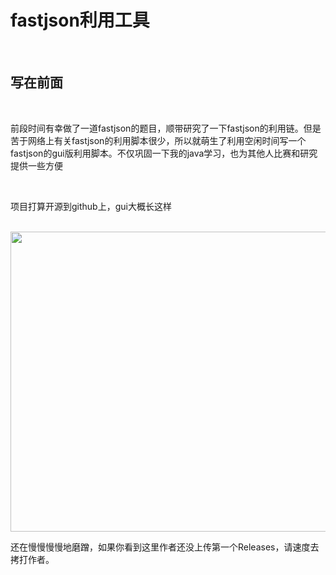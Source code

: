 # fastjson利用工具

<br>

## 写在前面

<br>

前段时间有幸做了一道fastjson的题目，顺带研究了一下fastjson的利用链。但是苦于网络上有关fastjson的利用脚本很少，所以就萌生了利用空闲时间写一个fastjson的gui版利用脚本。不仅巩固一下我的java学习，也为其他人比赛和研究提供一些方便


<br>


项目打算开源到github上，gui大概长这样

<br>

<img src="https://54huarui.github.io/blogs/pjfastjson/1.png" width="880" height="480">

<br>

还在慢慢慢慢地磨蹭，如果你看到这里作者还没上传第一个Releases，请速度去拷打作者。